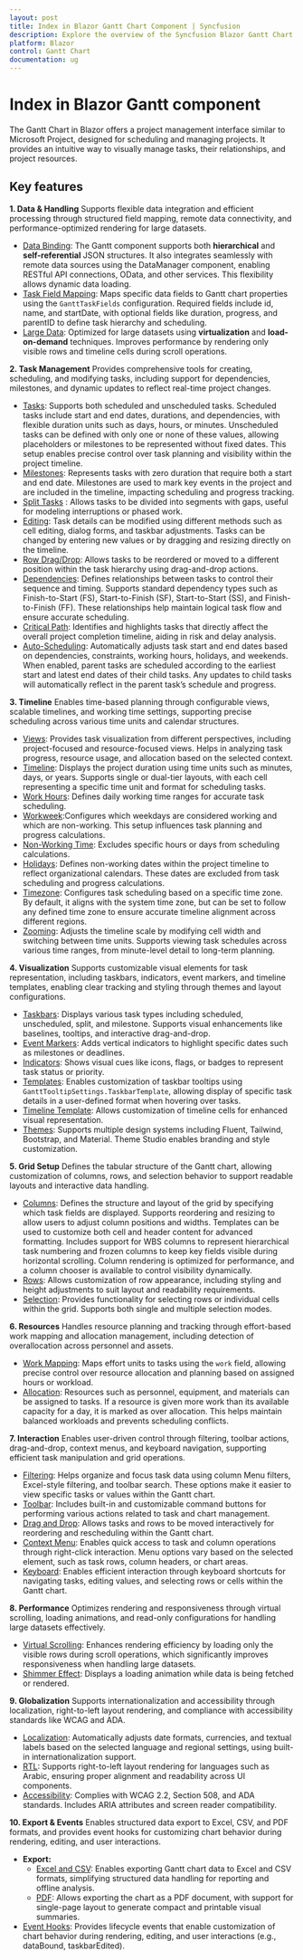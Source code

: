 ```yaml
---
layout: post
title: Index in Blazor Gantt Chart Component | Syncfusion
description: Explore the overview of the Syncfusion Blazor Gantt Chart component, covering key concepts, functionalities, and usage guidelines.
platform: Blazor
control: Gantt Chart
documentation: ug
---
```


# Index in Blazor Gantt component

The Gantt Chart in Blazor offers a project management interface similar to Microsoft Project, designed for scheduling and managing projects. It provides an intuitive way to visually manage tasks, their relationships, and project resources.

## Key features

**1. Data & Handling** 
Supports flexible data integration and efficient processing through structured field mapping, remote data connectivity, and performance-optimized rendering for large datasets.
   * [Data Binding](https://blazor.syncfusion.com/documentation/gantt-chart/data-binding): The Gantt component supports both **hierarchical** and **self-referential** JSON structures. It also integrates seamlessly with remote data sources using the DataManager component, enabling RESTful API connections, OData, and other services. This flexibility allows dynamic data loading. 
   * [Task Field Mapping](https://blazor.syncfusion.com/documentation/gantt-chart/getting-started-with-web-app#binding-gantt-chart-with-data-and-mapping-task-fields): Maps specific data fields to Gantt chart properties using the `GanttTaskFields` configuration. Required fields include id, name, and startDate, with optional fields like duration, progress, and parentID to define task hierarchy and scheduling.
   * [Large Data](https://blazor.syncfusion.com/documentation/gantt-chart/data-binding#load-child-on-demand): Optimized for large datasets using **virtualization** and **load-on-demand** techniques. Improves performance by rendering only visible rows and timeline cells during scroll operations.

**2. Task Management** 
Provides comprehensive tools for creating, scheduling, and modifying tasks, including support for dependencies,  milestones, and dynamic updates to reflect real-time project changes.
  * [Tasks](https://blazor.syncfusion.com/documentation/gantt-chart/scheduling-tasks): Supports both scheduled and unscheduled tasks. Scheduled tasks include start and end dates, durations, and dependencies, with flexible duration units such as days, hours, or minutes. Unscheduled tasks can be defined with only one or none of these values, allowing placeholders or milestones to be represented without fixed dates. This setup enables precise control over task planning and visibility within the project timeline.
  * [Milestones](https://blazor.syncfusion.com/documentation/gantt-chart/scheduling-tasks#milestone): Represents tasks with zero duration that require both a start and end date. Milestones are used to mark key events in the project and are included in the timeline, impacting scheduling and progress tracking.
  * [Split Tasks](https://blazor.syncfusion.com/documentation/gantt-chart/split-task#split-and-merge-tasks-dynamically) : Allows tasks to be divided into segments with gaps, useful for modeling interruptions or phased work.
  * [Editing](https://blazor.syncfusion.com/documentation/gantt-chart/editing-tasks): Task details can be modified using different methods such as cell editing, dialog forms, and taskbar adjustments. Tasks can be changed by entering new values or by dragging and resizing directly on the timeline. 
  * [Row Drag/Drop](https://blazor.syncfusion.com/documentation/gantt-chart/resource-view#taskbar-drag-and-drop-between-resources): Allows tasks to be reordered or moved to a different position within the task hierarchy using drag-and-drop actions. 
  * [Dependencies](https://blazor.syncfusion.com/documentation/gantt-chart/task-dependencies): Defines relationships between tasks to control their sequence and timing. Supports standard dependency types such as Finish-to-Start (FS), Start-to-Finish (SF), Start-to-Start (SS), and Finish-to-Finish (FF). These relationships help maintain logical task flow and ensure accurate scheduling.
  * [Critical Path](https://blazor.syncfusion.com/documentation/gantt-chart/criticalpath): Identifies and highlights tasks that directly affect the overall project completion timeline, aiding in risk and delay analysis.
  * [Auto-Scheduling](https://blazor.syncfusion.com/documentation/gantt-chart/scheduling-tasks#automatically-scheduled-tasks): Automatically adjusts task start and end dates based on dependencies, constraints, working hours, holidays, and weekends. When enabled, parent tasks are scheduled according to the earliest start and latest end dates of their child tasks. Any updates to child tasks will automatically reflect in the parent task’s schedule and progress.

**3. Timeline** 
Enables time-based planning through configurable views, scalable timelines, and working time settings, supporting precise scheduling across various time units and calendar structures. 
  * [Views](https://blazor.syncfusion.com/documentation/gantt-chart/resources): Provides task visualization from different perspectives, including project-focused and resource-focused views. Helps in analyzing task progress, resource usage, and allocation based on the selected context.
  * [Timeline](https://blazor.syncfusion.com/documentation/gantt-chart/time-line): Displays the project duration using time units such as minutes, days, or years. Supports single or dual-tier layouts, with each cell representing a specific time unit and format for scheduling tasks.
  * [Work Hours](https://blazor.syncfusion.com/documentation/gantt-chart/scheduling-tasks#working-time-range): Defines daily working time ranges for accurate task scheduling. 
  * [Workweek](https://blazor.syncfusion.com/documentation/gantt-chart/scheduling-tasks#weekend-or-non-working-days):Configures which weekdays are considered working and which are non-working. This setup influences task planning and progress calculations.
  * [Non-Working Time](https://blazor.syncfusion.com/documentation/gantt-chart/scheduling-tasks#weekend-or-non-working-days): Excludes specific hours or days from scheduling calculations. 
  * [Holidays](https://blazor.syncfusion.com/documentation/gantt-chart/holidays): Defines non-working dates within the project timeline to reflect organizational calendars. These dates are excluded from task scheduling and progress calculations.
  * [Timezone](https://blazor.syncfusion.com/documentation/gantt-chart/timezone): Configures task scheduling based on a specific time zone. By default, it aligns with the system time zone, but can be set to follow any defined time zone to ensure accurate timeline alignment across different regions.
  * [Zooming](https://blazor.syncfusion.com/documentation/gantt-chart/zooming): Adjusts the timeline scale by modifying cell width and switching between time units. Supports viewing task schedules across various time ranges, from minute-level detail to long-term planning.
 
**4. Visualization** 
Supports customizable visual elements for task representation, including taskbars, indicators, event markers, and timeline templates, enabling clear tracking and styling through themes and layout configurations.
  * [Taskbars](https://blazor.syncfusion.com/documentation/gantt-chart/taskbar): Displays various task types including scheduled, unscheduled, split, and milestone. Supports visual enhancements like baselines, tooltips, and interactive drag-and-drop. 
  * [Event Markers](https://blazor.syncfusion.com/documentation/gantt-chart/event-markers): Adds vertical indicators to highlight specific dates such as milestones or deadlines. 
  * [Indicators](https://blazor.syncfusion.com/documentation/gantt-chart/data-markers): Shows visual cues like icons, flags, or badges to represent task status or priority.
  * [Templates](https://blazor.syncfusion.com/documentation/gantt-chart/taskbar#tooltip-template): Enables customization of taskbar tooltips using `GanttTooltipSettings.TaskbarTemplate`, allowing display of specific task details in a user-defined format when hovering over tasks.
  * [Timeline Template](https://blazor.syncfusion.com/documentation/gantt-chart/time-line#template): Allows customization of timeline cells for enhanced visual representation.
  * [Themes](https://blazor.syncfusion.com/documentation/appearance/theme-studio#common-variables): Supports multiple design systems including Fluent, Tailwind, Bootstrap, and Material. Theme Studio enables branding and style customization.

**5. Grid Setup** 
Defines the tabular structure of the Gantt chart, allowing customization of columns, rows, and selection behavior to support readable layouts and interactive data handling.
  * [Columns](https://blazor.syncfusion.com/documentation/gantt-chart/columns):  Defines the structure and layout of the grid by specifying which task fields are displayed. Supports reordering and resizing to allow users to adjust column positions and widths. Templates can be used to customize both cell and header content for advanced formatting. Includes support for WBS columns to represent hierarchical task numbering and frozen columns to keep key fields visible during horizontal scrolling. Column rendering is optimized for performance, and a column chooser is available to control visibility dynamically.
  * [Rows](https://blazor.syncfusion.com/documentation/gantt-chart/rows): Allows customization of row appearance, including styling and height adjustments to suit layout and readability requirements.
  * [Selection](https://blazor.syncfusion.com/documentation/gantt-chart/selection): Provides functionality for selecting rows or individual cells within the grid. Supports both single and multiple selection modes.

**6. Resources** 
Handles resource planning and tracking through effort-based work mapping and allocation management, including detection of overallocation across personnel and assets.
  * [Work Mapping](https://blazor.syncfusion.com/documentation/gantt-chart/work): Maps effort units to tasks using the `work` field, allowing precise control over resource allocation and planning based on assigned hours or workload.
  * [Allocation](https://blazor.syncfusion.com/documentation/gantt-chart/resource-view#resource-overallocation): Resources such as personnel, equipment, and materials can be assigned to tasks. If a resource is given more work than its available capacity for a day, it is marked as over allocation. This helps maintain balanced workloads and prevents scheduling conflicts.

**7. Interaction** 
Enables user-driven control through filtering, toolbar actions, drag-and-drop, context menus, and keyboard navigation, supporting efficient task manipulation and grid operations.
  * [Filtering](https://blazor.syncfusion.com/documentation/gantt-chart/filtering):  Helps organize and focus task data using column Menu filters, Excel-style filtering, and toolbar search. These options make it easier to view specific tasks or values within the Gantt chart. 
  * [Toolbar](https://blazor.syncfusion.com/documentation/gantt-chart/tool-bar): Includes built-in and customizable command buttons for performing various actions related to task and chart management.
  * [Drag and Drop](https://blazor.syncfusion.com/documentation/gantt-chart/drag-and-drop): Allows tasks and rows to be moved interactively for reordering and rescheduling within the Gantt chart.
  * [Context Menu](https://blazor.syncfusion.com/documentation/gantt-chart/context-menu): Enables quick access to task and column operations through right-click interaction. Menu options vary based on the selected element, such as task rows, column headers, or chart areas.
  * [Keyboard](https://blazor.syncfusion.com/documentation/gantt-chart/accessibility#keyboard-navigation): Enables efficient interaction through keyboard shortcuts for navigating tasks, editing values, and selecting rows or cells within the Gantt chart.

**8. Performance**
Optimizes rendering and responsiveness through virtual scrolling, loading animations, and read-only configurations for handling large datasets effectively.
  * [Virtual Scrolling](https://blazor.syncfusion.com/documentation/gantt-chart/virtualization): Enhances rendering efficiency by loading only the visible rows during scroll operations, which significantly improves responsiveness when handling large datasets.
  * [Shimmer Effect](https://ej2.syncfusion.com/angular/documentation/gantt/loading-animation): Displays a loading animation while data is being fetched or rendered. 

**9. Globalization**
Supports internationalization and accessibility through localization, right-to-left layout rendering, and compliance with accessibility standards like WCAG and ADA.
  * [Localization](https://blazor.syncfusion.com/documentation/gantt-chart/globalization#localization): Automatically adjusts date formats, currencies, and textual labels based on the selected language and regional settings, using built-in internationalization support.  
  * [RTL](https://blazor.syncfusion.com/documentation/gantt-chart/globalization#right-to-left-rtl): Supports right-to-left layout rendering for languages such as Arabic, ensuring proper alignment and readability across UI components.  
  * [Accessibility](https://blazor.syncfusion.com/documentation/gantt-chart/accessibility): Complies with WCAG 2.2, Section 508, and ADA standards. Includes ARIA attributes and screen reader compatibility.

**10. Export & Events**
Enables structured data export to Excel, CSV, and PDF formats, and provides event hooks for customizing chart behavior during rendering, editing, and user interactions.
  * **Export:**  
    * [Excel and CSV](https://blazor.syncfusion.com/documentation/gantt-chart/excel-export): Enables exporting Gantt chart data to Excel and CSV formats, simplifying structured data handling for reporting and offline analysis.  
    * [PDF](https://blazor.syncfusion.com/documentation/gantt-chart/pdf-export): Allows exporting the chart as a PDF document, with support for single-page layout to generate compact and printable visual summaries.
  * [Event Hooks](https://blazor.syncfusion.com/documentation/gantt-chart/events): Provides lifecycle events that enable customization of chart behavior during rendering, editing, and user interactions (e.g., dataBound, taskbarEdited).

